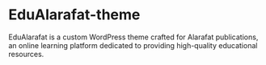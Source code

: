 # EduAlarafat-theme
EduAlarafat is a custom WordPress theme crafted for Alarafat publications, an online learning platform dedicated to providing high-quality educational resources.
